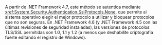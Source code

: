 A partir de .NET Framework 4.7, este método se autentica mediante <xref:System.Security.Authentication.SslProtocols.None>, que permite al sistema operativo elegir el mejor protocolo a utilizar y bloquear protocolos que no son seguras. En .NET Framework 4.6 (y .NET Framework 4.5 con las últimas revisiones de seguridad instaladas), las versiones de protocolos TLS/SSL permitidas son 1.0, 1.1 y 1.2 (a menos que deshabilite criptografía fuerte editando el registro de Windows).

